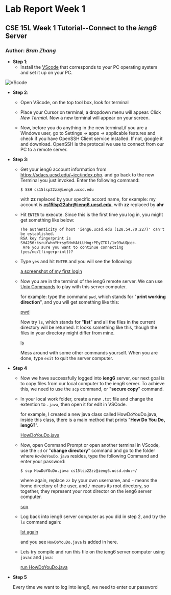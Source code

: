 # Lab Report Week 1
## CSE 15L Week 1 Tutorial--Connect to the _ieng6_ Server
### Author: _Bran Zhang_

* **Step 1**: 
    - Install the [VScode](https://code.visualstudio.com/Download) that corresponds to your PC operating system and set it up on your PC.

![VScode]()

* **Step 2**: 
    - Open VScode, on the top tool box, look for terminal
    - Place your Cursor on terminal, a dropdown menu will appear. Click  _New Termial_. Now a new terminal will appear on your screen.

    - Now, before you do anything in the new terminal,if you are a Windows user, go to Settings -> apps -> applicable features and check if you have OpenSSH Client service installed. If not, google it and download. OpenSSH is the protocal we use to connect from our PC to a remote server.

* **Step 3**:
     - Get your ieng6 account information from https://sdacs.ucsd.edu/~icc/index.php. and go back to the new Terminal you just invoked. Enter the following command:

         `$ SSH cs15lsp22zz@ieng6.ucsd.edu`
         
         with **zz** replaced by your specific accord name, for example: my account is **cs15lsp22ahr@ieng6.ucsd.edu**, with **zz** replaced by **ahr**

     - Hit `ENTER` to execute. Since this is the first time you log in, you might get something like below:

        ```
        The authenticity of host 'ieng6.ucsd.edu (128.54.70.227)' can't be established.
        RSA key fingerprint is SHA256:ksruYwhnYH+sySHnHAtLUHngrPEyZTDl/1x99wUQcec.
         Are you sure you want to continue connecting (yes/no/[fingerprint])?
         ```
     - Type `yes` and hit `ENTER` and you will see the following: 

        [a screenshot of my first login]()

     - Now you are in the terminal of the ieng6 remote server. We can use [Unix Commands](https://en.wikipedia.org/wiki/List_of_Unix_commands) to play with this server computer. 

        for example: type the command `pwd`, which stands for "**print working direction**", and you will get something like this:

        [pwd]()

        Now try `ls`, which stands for "**list**" and all the files in the current directory will be returned. It looks something like this, though the files in your directory might differ from mine.

        [ls]()

        Mess around with some other commands yourself. When you are done, type `exit` to quit the server computer.
    
* **Step 4**
    - Now we have successfully logged into **ieng6** server, our next goal is to copy files from our local computer to the ieng6 server. To achieve this, we need to use the `scp` command, or "**secure copy**" command.

    - In your local work folder, create a new `.txt` file and change the extention to `.java`, then open it for edit in VSCode. 

        for example, I created a new java class called HowDoYouDo.java, inside this class, there is a main method that prints "**How Do You Do, ieng6?**".

        [HowDoYouDo.java]()

    - Now, open Command Prompt or open another terminal in VScode, use the `cd` or "**change directory**" command and go to the folder where `HowDoYouDo.java` resides,  type the following Command and enter your password: 

        `$ scp HowDoYOuDo.java cs15lsp22zz@ieng6.ucsd.edu:~/`

        where again, replace `zz` by your own username, and `~` means the home directory of the user, and `/` means its root directory, so together, they represent your root director on the ieng6 server computer.

        [scp]()
    
    - Log back into ieng6 server computer as you did in step 2, and try the `ls` command again:

        [lst again]()

        and you see `HowDoYouDo.java` is added in here.
    
    - Lets try compile and run this file on the ieng6 server computer using `javac` and `java`:

        [run HowDoYouDo.java]()

* **Step 5**
    
    Every time we want to log into ieng6, we need to enter our password








    
    


